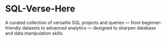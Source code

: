 # SQL-Verse-Here
A curated collection of versatile SQL projects and queries — from beginner-friendly datasets to advanced analytics — designed to sharpen database and data manipulation skills.

